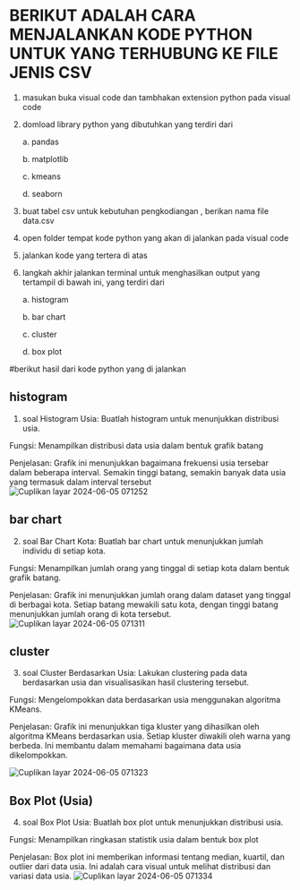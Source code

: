 # BERIKUT ADALAH CARA MENJALANKAN  KODE PYTHON UNTUK YANG TERHUBUNG KE FILE JENIS CSV
1. masukan buka visual code dan tambhakan extension python pada visual code
2. domload library python yang dibutuhkan yang terdiri dari
   
   a. pandas
   
   b. matplotlib
   
   c. kmeans
   
   d. seaborn
   
3. buat tabel csv untuk kebutuhan pengkodiangan , berikan nama file data.csv
4. open folder tempat  kode python yang akan di jalankan  pada visual code
5. jalankan kode yang tertera di atas
6. langkah akhir jalankan terminal untuk menghasilkan output yang tertampil di bawah ini, yang terdiri dari
   
   a. histogram
   
   b. bar chart
   
   c. cluster
   
   d. box plot 


#berikut hasil dari kode python yang di jalankan 

## histogram 
1. soal Histogram Usia: Buatlah histogram untuk menunjukkan distribusi usia.
   
Fungsi: Menampilkan distribusi data usia dalam bentuk grafik batang

Penjelasan: Grafik ini menunjukkan bagaimana frekuensi usia tersebar dalam beberapa interval. Semakin tinggi batang, semakin banyak data usia yang termasuk dalam interval tersebut
![Cuplikan layar 2024-06-05 071252](https://github.com/muhammadsolehudin3123/muhammad-solehudin_pengkodean-/assets/152485242/d6ca6882-37d9-4b25-999e-8efb10185f08)

## bar chart
2. soal Bar Chart Kota: Buatlah bar chart untuk menunjukkan jumlah individu di setiap kota.
   
Fungsi: Menampilkan jumlah orang yang tinggal di setiap kota dalam bentuk grafik batang.

Penjelasan: Grafik ini menunjukkan jumlah orang dalam dataset yang tinggal di berbagai kota. Setiap batang mewakili satu kota, dengan tinggi batang menunjukkan jumlah orang di kota tersebut.
![Cuplikan layar 2024-06-05 071311](https://github.com/muhammadsolehudin3123/muhammad-solehudin_pengkodean-/assets/152485242/8083e266-76fb-4c4d-8885-19051aadcc9c)

## cluster 
3. soal Cluster Berdasarkan Usia: Lakukan clustering pada data berdasarkan usia dan visualisasikan hasil clustering tersebut.
   
Fungsi: Mengelompokkan data berdasarkan usia menggunakan algoritma KMeans.

Penjelasan: Grafik ini menunjukkan tiga kluster yang dihasilkan oleh algoritma KMeans berdasarkan usia. Setiap kluster diwakili oleh warna yang berbeda. Ini membantu dalam memahami bagaimana data usia dikelompokkan.

![Cuplikan layar 2024-06-05 071323](https://github.com/muhammadsolehudin3123/muhammad-solehudin_pengkodean-/assets/152485242/ab316239-abd8-4578-8d92-1a5a8c4b0063)

## Box Plot (Usia)
4. soal Box Plot Usia: Buatlah box plot untuk menunjukkan distribusi usia.
   
Fungsi: Menampilkan ringkasan statistik usia dalam bentuk box plot

Penjelasan: Box plot ini memberikan informasi tentang median, kuartil, dan outlier dari data usia. Ini adalah cara visual untuk melihat distribusi dan variasi data usia.
![Cuplikan layar 2024-06-05 071334](https://github.com/muhammadsolehudin3123/muhammad-solehudin_pengkodean-/assets/152485242/0144cf15-a7ce-4206-9381-af48e4a91312)
